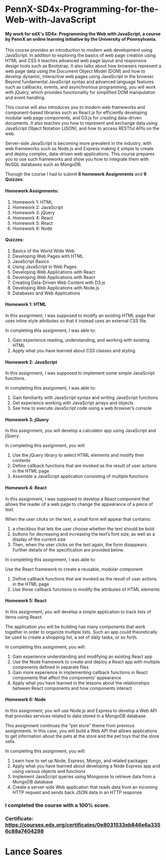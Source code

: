 # PennX-SD4x-Programming-for-the-Web-with-JavaScript

#### My work for edX's SD4x: Programming the Web with JavaScript, a course by PennX an online learning initiative by the University of Pennsylvania.

This course provides an introduction to modern web development using JavaScript. In addition to exploring the basics of web page creation using HTML and CSS it teaches advanced web page layout and responsive design tools such as Bootstrap. It also talks about how browsers represent a web page data using the Document Object Model (DOM) and how to develop dynamic, interactive web pages using JavaScript in the browser. Beyond fundamental JavaScript syntax and advanced language features such as callbacks, events, and asynchronous programming, you will work with jQuery, which provides functionality for simplified DOM manipulation and event handling.

This course will also introduces you to modern web frameworks and component-based libraries such as React.js for efficiently developing modular web page components, and D3.js for creating data-driven documents. It also teaches you how to represent and exchange data using JavaScript Object Notation (JSON), and how to access RESTful APIs on the web.

Server-side JavaScript is becoming more prevalent in the industry, with web frameworks such as Node.js and Express making it simple to create and deploy complex, data-driven web applications. This course prepares you to use such frameworks and show you how to integrate them with NoSQL databases such as MongoDB.

Thorugh the course I had to submit **6 homework Assignments** and **9 Quizzes**:

#### Homework Assignments:

1. Homework 1: HTML
2. Homework 2: JavaScript
3. Homework 3: jQuery
4. Homework 4: React
5. Homework 5: React
6. Homework 6: Node

#### Quizzes:

1. Basics of the World Wide Web
2. Developing Web Pages with HTML
3. JavaScript Basics
4. Using JavaScript in Web Pages
5. Developing Web Applications with React
6. Developing Web Applications with React
7. Creating Data-Driven Web Content with D3.js
8. Developing Web Applications with Node.js
9. Databases and Web Applications

#### Homework 1: HTML

In this assignment, I was supposed to  modify an existing HTML page that uses inline style attributes so that it instead uses an external CSS file.

In completing this assignment, I was able to:
1. Gain experience reading, understanding, and working with existing HTML
2. Apply what you have learned about CSS classes and styling

#### Homework 2: JavaScript

In this assignment, I was supposed to implement some simple JavaScript functions.

In completing this assignment, I was able to:
1. Gain familiarity with JavaScript syntax and writing JavaScript functions
2. Get experience working with JavaScript arrays and objects
3. See how to execute JavaScript code using a web browser’s console

#### Homework 3: jQuery

In this assignment, you will develop a calculator app using JavaScript and jQuery. 

In completing this assignment, you will:
1. Use the jQuery library to select HTML elements and modify their contents
2. Define callback functions that are invoked as the result of user actions in the HTML page
3. Assemble a JavaScript application consisting of multiple functions

#### Homework 4: React

In this assignment, I was supposed to develop a React component that allows the reader of a web page to change the appearance of a piece of text.

When the user clicks on the text, a small form will appear that contains:
1. a checkbox that lets the user choose whether the text should be bold
2. buttons for decreasing and increasing the text’s font size, as well as a display of the current size
3. Then, when the user clicks on the text again, the form disappears. Further details of the specification are provided below.

In completing this assignment, I was able to:

Use the React framework to create a reusable, modular component
1. Define callback functions that are invoked as the result of user actions in the HTML page
2. Use those callback functions to modify the attributes of HTML elements

#### Homework 5: React

In this assignment, you will develop a simple application to track lists of items using React.

The application you will be building has many components that work together in order to organize multiple lists. Such an app could theoretically be used to create a shopping list, a set of daily tasks, or so forth.

In completing this assignment, you will:
1. Gain experience understanding and modifying an existing React app
2. Use the Node framework to create and deploy a React app with multiple components defined in separate files
3. Gain more experience in implementing callback functions in React components that affect the components’ appearance
4. Apply what you have learned in the lessons about the relationships between React components and how components interact

#### Homework 6: Node

In this assignment, you will use Node.js and Express to develop a Web API that provides services related to data stored in a MongoDB database.

This assignment continues the “pet store” theme from previous assignments. In this case, you will build a Web API that allows applications to get information about the pets at the store and the pet toys that the store sells.

In completing this assignment, you will:
1. Learn how to set up Node, Express, Mongo, and related packages
2. Apply what you have learned about developing a Node Express app and using various objects and functions
3. Implement JavaScript queries using Mongoose to retrieve data from a MongoDB database
4. Create a server-side Web application that reads data from an incoming HTTP request and sends back JSON data in an HTTP response


### I completed the course with a 100% score.

### Certificate: https://courses.edx.org/certificates/0e8031533eb846e6a3356c88a7404298


# Lance Soares
